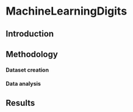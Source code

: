 # MachineLearningDigits
## Introduction
## Methodology
#### Dataset creation
#### Data analysis
## Results
